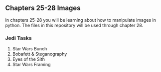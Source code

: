 <H2>Chapters 25-28 Images</H2>

In chapters 25-28 you will be learning about how to manipulate images in python. The files in this repository will be used through chapter 28.


<h3>Jedi Tasks</h3>
<ol>
  <li>Star Wars Bunch</li>
  <li>Bobafett & Steganography</li>
  <li>Eyes of the Sith</li>
  <li>Star Wars Framing</li>
  </ol>

